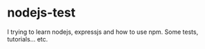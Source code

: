 # nodejs-test

I trying to learn nodejs, expressjs and how to use npm. Some tests, tutorials... etc.
